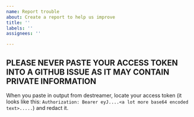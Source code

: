 ```yaml
---
name: Report trouble
about: Create a report to help us improve
title: ''
labels: ''
assignees: ''

---
```


## PLEASE NEVER PASTE YOUR ACCESS TOKEN INTO A GITHUB ISSUE AS IT MAY CONTAIN PRIVATE INFORMATION

When you paste in output from destreamer, locate your access token (it looks like this: `Authorization: Bearer eyJ....<a lot more base64 encoded text>.....`) and redact it.
